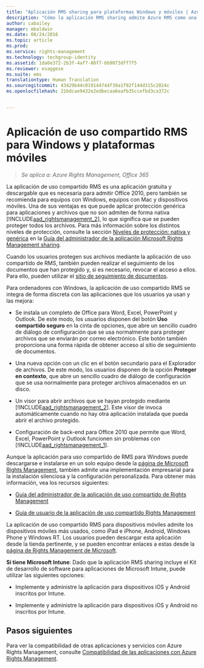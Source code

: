 ```yaml
---
title: "Aplicación RMS sharing para plataformas Windows y móviles | Azure RMS"
description: "Cómo la aplicación RMS sharing admite Azure RMS como una aplicación gratuita y descargable que es necesaria para ofrecer compatibilidad con Office 2010, pero también se recomienda para equipos con Windows, equipos con Mac y dispositivos móviles."
author: cabailey
manager: mbaldwin
ms.date: 08/24/2016
ms.topic: article
ms.prod: 
ms.service: rights-management
ms.technology: techgroup-identity
ms.assetid: 1da6e372-2b3f-4af7-80f7-6b9073dff7f5
ms.reviewer: esaggese
ms.suite: ems
translationtype: Human Translation
ms.sourcegitcommit: 43429b44c019144744f39a1f92f144d315c2024c
ms.openlocfilehash: 21bdcae9432e2edbecaa6eafb35ccefbd3ca372c


---
```



# Aplicación de uso compartido RMS para Windows y plataformas móviles

>*Se aplica a: Azure Rights Management, Office 365*

La aplicación de uso compartido RMS es una aplicación gratuita y descargable que es necesaria para admitir Office 2010, pero también se recomienda para equipos con Windows, equipos con Mac y dispositivos móviles. Una de sus ventajas es que puede aplicar protección genérica para aplicaciones y archivos que no son admiten de forma nativa [!INCLUDE[aad_rightsmanagement_2](../includes/aad_rightsmanagement_2_md.md)], lo que significa que se pueden proteger todos los archivos. Para más información sobre los distintos niveles de protección, consulte la sección [Niveles de protección: nativa y genérica](../rms-client/sharing-app-admin-guide-technical.md#levels-of-protection-native-and-generic) en la [Guía del administrador de la aplicación Microsoft Rights Management sharing](../rms-client/sharing-app-admin-guide.md).

Cuando los usuarios protegen sus archivos mediante la aplicación de uso compartido de RMS, también pueden realizar el seguimiento de los documentos que han protegido y, si es necesario, revocar el acceso a ellos. Para ello, pueden utilizar el [sitio de seguimiento de documentos](http://go.microsoft.com/fwlink/?LinkId=529562).

Para ordenadores con Windows, la aplicación de uso compartido RMS se integra de forma discreta con las aplicaciones que los usuarios ya usan y las mejora:

-   Se instala un completo de Office para Word, Excel, PowerPoint y Outlook. De este modo, los usuarios disponen del botón **Uso compartido seguro** en la cinta de opciones, que abre un sencillo cuadro de diálogo de configuración que se usa normalmente para proteger archivos que se enviarán por correo electrónico. Este botón también proporciona una forma rápida de obtener acceso al sitio de seguimiento de documentos.

-   Una nueva opción con un clic en el botón secundario para el Explorador de archivos. De este modo, los usuarios disponen de la opción **Proteger en contexto**, que abre un sencillo cuadro de diálogo de configuración que se usa normalmente para proteger archivos almacenados en un disco.

-   Un visor para abrir archivos que se hayan protegido mediante [!INCLUDE[aad_rightsmanagement_2](../includes/aad_rightsmanagement_2_md.md)]. Este visor de invoca automáticamente cuando no hay otra aplicación instalada que pueda abrir el archivo protegido.

-   Configuración de back-end para Office 2010 que permite que Word, Excel, PowerPoint y Outlook funcionen sin problemas con [!INCLUDE[aad_rightsmanagement_1](../includes/aad_rightsmanagement_1_md.md)].

Aunque la aplicación para uso compartido de RMS para Windows puede descargarse e instalarse en un solo equipo desde la [página de Microsoft Rights Management](http://go.microsoft.com/fwlink/?LinkId=303970), también admite una implementación empresarial para la instalación silenciosa y la configuración personalizada. Para obtener más información, vea los recursos siguientes:

-   [Guía del administrador de la aplicación de uso compartido de Rights Management](../rms-client/sharing-app-admin-guide.md)

-   [Guía de usuario de la aplicación de uso compartido Rights Management](../rms-client/sharing-app-user-guide.md)

La aplicación de uso compartido RMS para dispositivos móviles admite los dispositivos móviles más usados, como iPad e iPhone, Android, Windows Phone y Windows RT. Los usuarios pueden descargar esta aplicación desde la tienda pertinente, y se pueden encontrar enlaces a estas desde la [página de Rights Management de Microsoft](http://go.microsoft.com/fwlink/?LinkId=303970).

**Si tiene Microsoft Intune**: Dado que la aplicación RMS sharing incluye el Kit de desarrollo de software para aplicaciones de Microsoft Intune, puede utilizar las siguientes opciones:

-   Implemente y administre la aplicación para dispositivos iOS y Android inscritos por Intune.

-   Implemente y administre la aplicación para dispositivos iOS y Android no inscritos por Intune.


## Pasos siguientes
Para ver la compatibilidad de otras aplicaciones y servicios con Azure Rights Management, consulte [Compatibilidad de las aplicaciones con Azure Rights Management](applications-support.md).




<!--HONumber=Aug16_HO4-->


